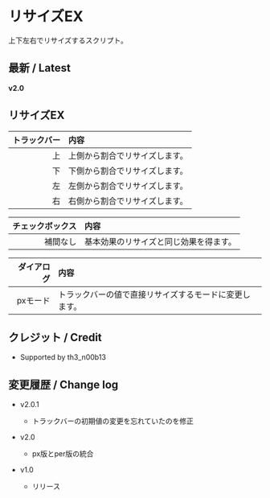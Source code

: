 # リサイズEX

上下左右でリサイズするスクリプト。


## 最新 / Latest

**v2.0**

## リサイズEX

| トラックバー | 内容 |
| -: | :- |
| 上 | 上側から割合でリサイズします。 |
| 下 | 下側から割合でリサイズします。 |
| 左 | 左側から割合でリサイズします。 |
| 右 | 右側から割合でリサイズします。 |

| チェックボックス | 内容 |
| -: | :- |
| 補間なし | 基本効果のリサイズと同じ効果を得ます。 |

| ダイアログ | 内容 |
| -: | :- |
| pxモード | トラックバーの値で直接リサイズするモードに変更します。 |


## クレジット / Credit

- Supported by th3_n00b13

## 変更履歴 / Change log

- v2.0.1
    - トラックバーの初期値の変更を忘れていたのを修正

- v2.0
    - px版とper版の統合

- v1.0
    - リリース

